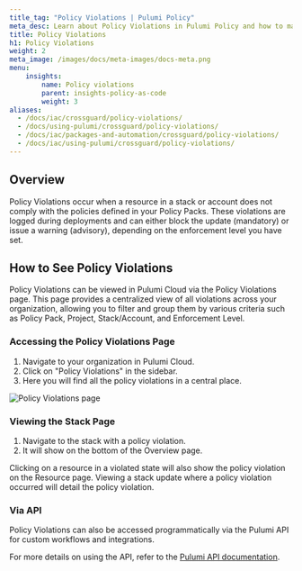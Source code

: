```yaml
---
title_tag: "Policy Violations | Pulumi Policy"
meta_desc: Learn about Policy Violations in Pulumi Policy and how to manage compliance in your cloud infrastructure.
title: Policy Violations
h1: Policy Violations
weight: 2
meta_image: /images/docs/meta-images/docs-meta.png
menu:
    insights:
        name: Policy violations
        parent: insights-policy-as-code
        weight: 3
aliases:
  - /docs/iac/crossguard/policy-violations/
  - /docs/using-pulumi/crossguard/policy-violations/
  - /docs/iac/packages-and-automation/crossguard/policy-violations/
  - /docs/iac/using-pulumi/crossguard/policy-violations/
---
```


## Overview

Policy Violations occur when a resource in a stack or account does not comply with the policies defined in your Policy Packs. These violations are logged during deployments and can either block the update (mandatory) or issue a warning (advisory), depending on the enforcement level you have set.

## How to See Policy Violations

Policy Violations can be viewed in Pulumi Cloud via the Policy Violations page. This page provides a centralized view of all violations across your organization, allowing you to filter and group them by various criteria such as Policy Pack, Project, Stack/Account, and Enforcement Level.

### Accessing the Policy Violations Page

1. Navigate to your organization in Pulumi Cloud.
2. Click on "Policy Violations" in the sidebar.
3. Here you will find all the policy violations in a central place.

![Policy Violations page](/images/docs/guides/crossguard/policy-violations.png)

### Viewing the Stack Page

1. Navigate to the stack with a policy violation.
2. It will show on the bottom of the Overview page.

Clicking on a resource in a violated state will also show the policy violation on the Resource page. Viewing a stack update where a policy violation occurred will detail the policy violation.

### Via API

Policy Violations can also be accessed programmatically via the Pulumi API for custom workflows and integrations.

For more details on using the API, refer to the [Pulumi API documentation](/docs/pulumi-cloud/cloud-rest-api/#list-policy-violations).
